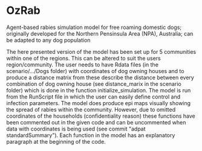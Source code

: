 # OzRab
Agent-based rabies simulation model for free roaming domestic dogs; originally developed for the Northern Pensinsula Area (NPA), Australia; can be adapted to any dog population

The here presented version of the model has been set up for 5 communities within one of the regions. This can be altered to suit the users region/community. The user needs to have Rdata files (in the scenario/.../Dogs folder) with coordinates of dog owning houses and to produce a distance matrix from these describe the distance between every combination of dog owning house (see distance_marix in the scenario folder) which is done in the function initialize_simulation. The model is run from the RunScript file in which the user can easily define control and infection parameters. The model does produce epi maps visually showing the spread of rabies within the community. However, due to omitted coordinates of the households (confidentiality reason) these functions have been commented out in the given code and can be uncommented when data with coordinates is being used (see commit "adpat standardSummary"). Each function in the model has an explanatory paragraph at the beginning of the code.
